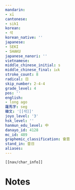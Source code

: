 ```yaml
---
mandarin:
- xī
cantonese:
- sik1
korean:
- 석
korean_native: ''
japanese:
- SEKI
- SHAKU
japanese_nanori: ''
vietnamese:
middle_chinese_initial: s
middle_chinese_final: iᴇk
stroke_count: 8
radical: 日
skip_number: 2-4-4
grade_level: 4
pos: ''
english:
- long ago
羅馬字: seg
韓文: '[[석]]'
joyo_level: '3'
hsk_level: ''
hanmun_edu_level: 中
danayo_id: 4128
mc_id: 489
graphemic_classification: 會意
stand_in: 昔日
aliases:
---
```

```meta-bind-embed
[[nav/char_info]]
```

# Notes
